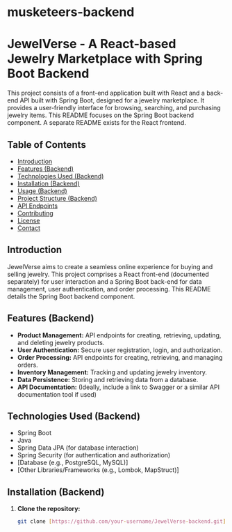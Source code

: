 # musketeers-backend
# JewelVerse - A React-based Jewelry Marketplace with Spring Boot Backend

This project consists of a front-end application built with React and a back-end API built with Spring Boot, designed for a jewelry marketplace. It provides a user-friendly interface for browsing, searching, and purchasing jewelry items.  This README focuses on the Spring Boot backend component.  A separate README exists for the React frontend.

## Table of Contents

- [Introduction](#introduction)
- [Features (Backend)](#features-backend)
- [Technologies Used (Backend)](#technologies-used-backend)
- [Installation (Backend)](#installation-backend)
- [Usage (Backend)](#usage-backend)
- [Project Structure (Backend)](#project-structure-backend)
- [API Endpoints](#api-endpoints)
- [Contributing](#contributing)
- [License](#license)
- [Contact](#contact)

## Introduction

JewelVerse aims to create a seamless online experience for buying and selling jewelry. This project comprises a React front-end (documented separately) for user interaction and a Spring Boot back-end for data management, user authentication, and order processing. This README details the Spring Boot backend component.

## Features (Backend)

* **Product Management:**  API endpoints for creating, retrieving, updating, and deleting jewelry products.
* **User Authentication:** Secure user registration, login, and authorization.
* **Order Processing:**  API endpoints for creating, retrieving, and managing orders.
* **Inventory Management:**  Tracking and updating jewelry inventory.
* **Data Persistence:**  Storing and retrieving data from a database.
* **API Documentation:**  (Ideally, include a link to Swagger or a similar API documentation tool if used)

## Technologies Used (Backend)

* Spring Boot
* Java
* Spring Data JPA (for database interaction)
* Spring Security (for authentication and authorization)
* [Database (e.g., PostgreSQL, MySQL)]
* [Other Libraries/Frameworks (e.g., Lombok, MapStruct)]

## Installation (Backend)

1. **Clone the repository:**

   ```bash
   git clone [https://github.com/your-username/JewelVerse-backend.git](https://www.google.com/search?q=https://github.com/your-username/JewelVerse-backend.git)
